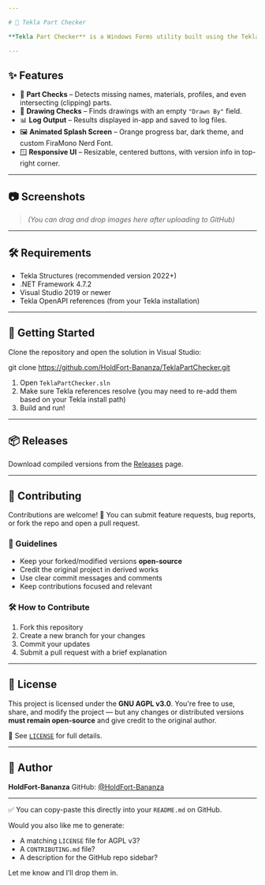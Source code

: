 ```yaml
---

# 🔧 Tekla Part Checker

**Tekla Part Checker** is a Windows Forms utility built using the Tekla Structures API. It helps you automatically detect and report issues in your Tekla models and drawings — including broken parts, clashes, and incomplete drawing metadata.

---
```


## ✨ Features

- 🧱 **Part Checks** – Detects missing names, materials, profiles, and even intersecting (clipping) parts.
- 📐 **Drawing Checks** – Finds drawings with an empty `"Drawn By"` field.
- 📊 **Log Output** – Results displayed in-app and saved to log files.
- 🖼️ **Animated Splash Screen** – Orange progress bar, dark theme, and custom FiraMono Nerd Font.
- 🪟 **Responsive UI** – Resizable, centered buttons, with version info in top-right corner.

---

## 📷 Screenshots

> *(You can drag and drop images here after uploading to GitHub)*

---

## 🛠 Requirements

- Tekla Structures (recommended version 2022+)
- .NET Framework 4.7.2
- Visual Studio 2019 or newer
- Tekla OpenAPI references (from your Tekla installation)

---

## 🚀 Getting Started

Clone the repository and open the solution in Visual Studio:

git clone https://github.com/HoldFort-Bananza/TeklaPartChecker.git

1. Open `TeklaPartChecker.sln`
2. Make sure Tekla references resolve (you may need to re-add them based on your Tekla install path)
3. Build and run!

---

## 📦 Releases

Download compiled versions from the [Releases](https://github.com/HoldFort-Bananza/TeklaPartChecker/releases) page.

---

## 🧠 Contributing

Contributions are welcome! 🎉
You can submit feature requests, bug reports, or fork the repo and open a pull request.

### 📌 Guidelines

* Keep your forked/modified versions **open-source**
* Credit the original project in derived works
* Use clear commit messages and comments
* Keep contributions focused and relevant

### 🛠 How to Contribute

1. Fork this repository
2. Create a new branch for your changes
3. Commit your updates
4. Submit a pull request with a brief explanation

---

## 📜 License

This project is licensed under the **GNU AGPL v3.0**.
You're free to use, share, and modify the project — but any changes or distributed versions **must remain open-source** and give credit to the original author.

📄 See [`LICENSE`](LICENSE) for full details.

---

## 👤 Author

**HoldFort-Bananza**
GitHub: [@HoldFort-Bananza](https://github.com/HoldFort-Bananza)

---

✅ You can copy-paste this directly into your `README.md` on GitHub.

Would you also like me to generate:
- A matching `LICENSE` file for AGPL v3?
- A `CONTRIBUTING.md` file?
- A description for the GitHub repo sidebar?

Let me know and I’ll drop them in.
```
